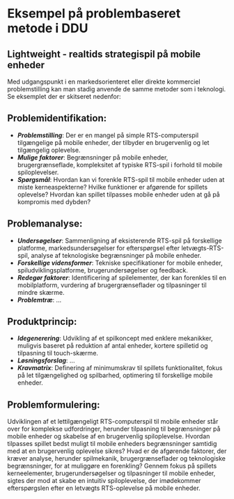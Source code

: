 <h1> Eksempel på problembaseret metode i DDU </h1>
<h2> Lightweight - realtids strategispil på mobile enheder</h2>

Med udgangspunkt i en markedsorienteret eller direkte kommerciel problemstilling kan man stadig anvende de samme metoder som i teknologi. Se eksemplet der er skitseret nedenfor:

## Problemidentifikation:
- ***Problemstilling***: Der er en mangel på simple RTS-computerspil tilgængelige på mobile enheder, der tilbyder en brugervenlig og let tilgængelig oplevelse.
- ***Mulige faktorer***: Begrænsninger på mobile enheder, brugergrænseflade, kompleksitet af typiske RTS-spil i forhold til mobile spiloplevelser.
- ***Spørgsmål***: Hvordan kan vi forenkle RTS-spil til mobile enheder uden at miste kerneaspekterne? Hvilke funktioner er afgørende for spillets oplevelse? Hvordan kan spillet tilpasses mobile enheder uden at gå på kompromis med dybden?

## Problemanalyse:
- ***Undersøgelser***: Sammenligning af eksisterende RTS-spil på forskellige platforme, markedsundersøgelser for efterspørgsel efter letvægts-RTS-spil, analyse af teknologiske begrænsninger på mobile enheder.
- ***Forskellige vidensformer***: Tekniske specifikationer for mobile enheder, spiludviklingsplatforme, brugerundersøgelser og feedback.
- ***Redegør faktorer***: Identificering af spilelementer, der kan forenkles til en mobilplatform, vurdering af brugergrænseflader og tilpasninger til mindre skærme.
- ***Problemtræ***: ...

## Produktprincip:
- ***Idegenerering***: Udvikling af et spilkoncept med enklere mekanikker, muligvis baseret på reduktion af antal enheder, kortere spilletid og tilpasning til touch-skærme.
- ***Løsningsforslag***: ...
- ***Kravmatrix***: Definering af minimumskrav til spillets funktionalitet, fokus på let tilgængelighed og spilbarhed, optimering til forskellige mobile enheder.

## Problemformulering: 
Udviklingen af et lettilgængeligt RTS-computerspil til mobile enheder står over for komplekse udfordringer, herunder tilpasning til begrænsninger på mobile enheder og skabelse af en brugervenlig spiloplevelse. Hvordan tilpasses spillet bedst muligt til mobile enheders begrænsninger samtidig med at en brugervenlig oplevelse sikres? Hvad er de afgørende faktorer, der kræver analyse, herunder spilmekanik, brugergrænseflader og teknologiske begrænsninger, for at muliggøre en forenkling? Gennem fokus på spillets kerneelementer, brugerundersøgelser og tilpasninger til mobile enheder, sigtes der mod at skabe en intuitiv spiloplevelse, der imødekommer efterspørgslen efter en letvægts RTS-oplevelse på mobile enheder.


